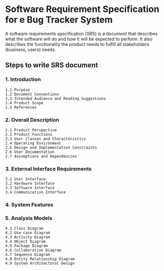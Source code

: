 # Software Requirement Specification for e Bug Tracker System

A software requirements specification (SRS) is a document that describes what the software will do and how it will be expected to perform. It also describes the functionality the product needs to fulfill all stakeholders (business, users) needs.

<h2>Steps to write SRS document</h2>

<h3>1. Introduction</h3>

    1.1 Purpose
    1.2 Document Conventions
    1.3 Intended Audience and Reading Suggestions
    1.4 Product Scope
    1.5 References
    
<h3>2. Overall Description</h3>

    2.1 Product Perspective
    2.2 Product Functions
    2.3 User Classes and Characteristics
    2.4 Operating Environment
    2.5 Design and Implementation Constraints
    2.6 User Documentation
    2.7 Assumptions and Dependencies

<h3>3. External Interface Requirements</h3>

    3.1 User Interface 
    3.2 Hardware Interface 
    3.3 Software Interface 
    3.4 Communication Interface 

<h3>4. System Features</h3>

<h3>5. Analysis Models </h3>

    4.1 Class Diagram 
    4.2 Use case Diagram 
    4.3 Activity Diagram 
    4.4 Object Diagram 
    4.5 Package Diagram 
    4.6 Collaboration Diagram 
    4.7 Sequence Diagram 
    4.8 Entity Relationship Diagram  
    4.9 System Architectural Design
